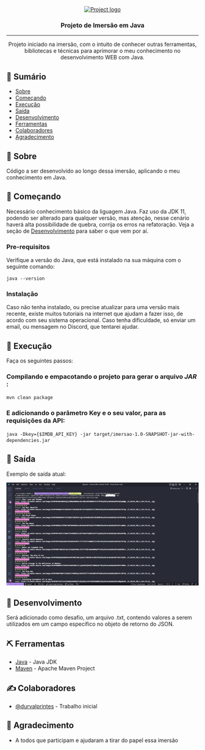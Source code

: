 <p align="center">
  <a href="" rel="noopener">
 <img width=300px height=175px src="https://i.ytimg.com/vi/WdT90ffB-0Q/maxresdefault.jpg" alt="Project logo"></a>
</p>

<h3 align="center">Projeto de Imersão em Java</h3>

---

<p align="center"> Projeto iniciado na imersão, com o intuito de conhecer outras ferramentas, bibliotecas e técnicas para aprimorar o meu conhecimento no desenvolvimento WEB com Java.
<br> 
</p>


## 📝 Sumário

- [Sobre](#sobre)
- [Começando](#comecando)
- [Execução](#execucao)
- [Saída](#saida)
- [Desenvolvimento](#desenvolvimento)
- [Ferramentas](#ferramentas)
- [Colaboradores](#colaboradores)
- [Agradecimento](#agradecimento)


## 🧐 Sobre <a name = "sobre"></a>

Código a ser desenvolvido ao longo dessa imersão, aplicando o meu conhecimento em Java.


## 🏁 Começando <a name = "comecando"></a>

Necessário conhecimento básico da liguagem Java. Faz uso da JDK 11, podendo ser alterado para qualquer versão, mas atenção, nesse cenário haverá alta possibilidade de quebra, corrija os erros na refatoração. Veja a seção de [Desenvolvimento](#desenvolvimento) para saber o que vem por aí.

### Pre-requisitos

Verifique a versão do Java, que está instalado na sua máquina com o seguinte comando:

```
java --version
```

### Instalação

Caso não tenha instalado, ou precise atualizar para uma versão mais recente, existe muitos tutoriais na internet que ajudam a fazer isso, de acordo com seu sistema operacional. Caso tenha dificuldade, só enviar um email, ou mensagem no Discord, que tentarei ajudar.


## 🔧 Execução <a name = "execucao"></a>

Faça os seguintes passos:

### Compilando e empacotando o projeto para gerar o arquivo _JAR_ :

```
mvn clean package
```

### E adicionando o parâmetro <strong>Key</strong> e o seu valor, para as requisições da API:

```
java -Dkey={$IMDB_API_KEY} -jar target/imersao-1.0-SNAPSHOT-jar-with-dependencies.jar
```


## 🎈 Saída <a name="saida"></a>

Exemplo de saída atual:

![My Image](images/aula1.jpeg)

## 🚀 Desenvolvimento <a name = "desenvolvimento"></a>

Será adicionado como desafio, um arquivo .txt, contendo valores a serem utilizados em um campo específico no objeto de retorno do JSON.


## ⛏️ Ferramentas <a name = "ferramentas"></a>

- [Java](https://www.oracle.com/java/technologies/downloads/#java11) - Java JDK
- [Maven](https://maven.apache.org/download.cgi) - Apache Maven Project


## ✍️ Colaboradores <a name = "colaboradores"></a>

- [@durvalprintes](https://github.com/durvalprintes/) - Trabalho inicial


## 🎉 Agradecimento <a name = "agradecimento"></a>

- A todos que participam e ajudaram a tirar do papel essa imersão
